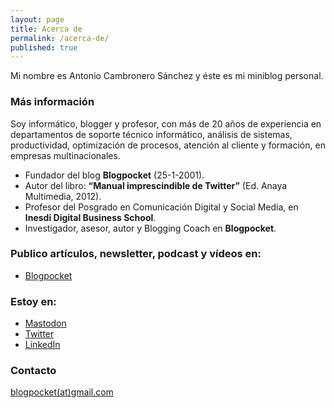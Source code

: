 ```yaml
---
layout: page
title: Acerca de
permalink: /acerca-de/
published: true
---
```


Mi nombre es Antonio Cambronero Sánchez y éste es mi miniblog personal. 

### Más información

Soy informático, blogger y profesor, con más de 20 años de experiencia en departamentos de soporte técnico informático, análisis de sistemas, productividad, optimización de procesos, atención al cliente y formación, en empresas multinacionales.

- Fundador del blog **Blogpocket** (25-1-2001). 
- Autor del libro: **“Manual imprescindible de Twitter”** (Ed. Anaya Multimedia, 2012).
- Profesor del Posgrado en Comunicación Digital y Social Media, en **Inesdi Digital Business School**.
- Investigador, asesor, autor y Blogging Coach en **Blogpocket**.

### Publico artículos, newsletter, podcast y vídeos en:

- [Blogpocket](https://www.blogpocket.com)

### Estoy en:

- [Mastodon](https://federate.social/@blogpocket)
- [Twitter](https://www.twitter.com/blogpocket)
- [LinkedIn](https://www.linkedin.com/in/antoniocambronero/)

### Contacto

[blogpocket(at)gmail.com](mailto:blogpocket@gmail.com)

